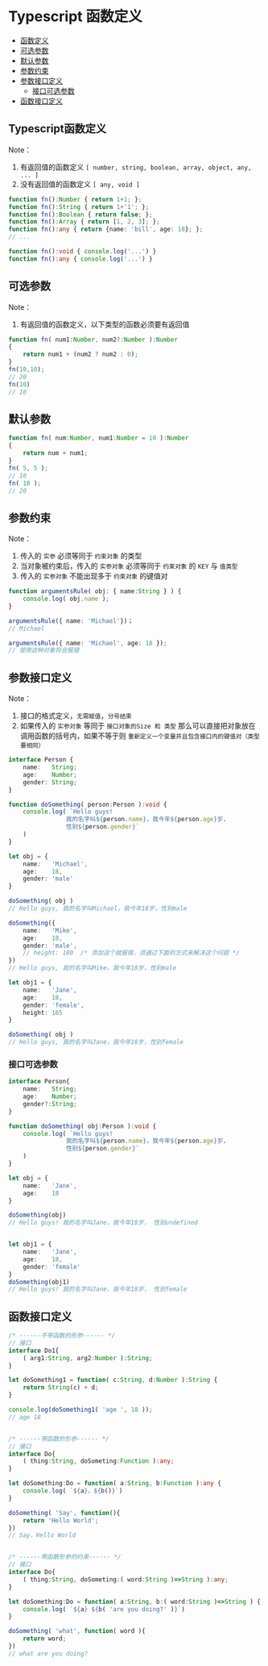 # Typescript 函数定义

* [函数定义](#Typescript函数定义)
* [可选参数](#可选参数)
* [默认参数](#默认参数)
* [参数约束](#参数约束)
* [参数接口定义](#参数接口定义)
  * [接口可选参数](#接口可选参数)
* [函数接口定义](#函数接口定义)

## Typescript函数定义

Note：

1. 有返回值的函数定义 `[ number, string, boolean, array, object, any, ... ]`
2. 没有返回值的函数定义 `[ any, void ]`

```typescript
function fn():Number { return 1+1; };
function fn():String { return 1+'1'; };
function fn():Boolean { return false; };
function fn():Array { return [1, 2, 3]; };
function fn():any { return {name: 'bill', age: 18}; };
// ...

function fn():void { console.log('...') }
function fn():any { console.log('...') }
```

## 可选参数

Note：

1. 有返回值的函数定义，以下类型的函数必须要有返回值

```typescript
function fn( num1:Number, num2?:Number ):Number
{
    return num1 + (num2 ? num2 : 0);
}
fn(10,10);
// 20
fn(10)
// 10
```

## 默认参数

```typescript
function fn( num:Number, num1:Number = 10 ):Number
{
    return num + num1;
}
fn( 5, 5 );
// 10
fn( 10 );
// 20

```

## 参数约束

Note：

1. 传入的 `实参` 必须等同于 `约束对象` 的类型
2. 当对象被约束后，传入的 `实参对象` 必须等同于 `约束对象` 的 `KEY` 与 `值类型`
3. 传入的 `实参对象` 不能出现多于 `约束对象` 的键值对

```TypeScript
function argumentsRule( obj: { name:String } ) {
    console.log( obj.name );
}

argumentsRule({ name: 'Michael'})；
// Michael

argumentsRule({ name: 'Michael', age: 18 });
// 使用这种对象将会报错
```

## 参数接口定义

Note：

1. 接口的格式定义，`无需赋值`，`分号结束`
2. 如果传入的 `实参对象` 等同于 `接口对象的Size 和 类型` 那么可以直接把对象放在调用函数的括号内，如果不等于则 `重新定义一个变量并且包含接口内的键值对（类型要相同）`

```TypeScript
interface Person {
    name:   String;
    age:    Number;
    gender: String;
}

function doSomething( person:Person ):void {
    console.log( `Hello guys!
                我的名字叫${person.name}，我今年${person.age}岁，
                性别${person.gender}`
    )
}

let obj = {
    name:   'Michael',
    age:    18,
    gender: 'male'
}

doSomething( obj )
// Hello guys, 我的名字叫Michael，我今年18岁，性别male

doSomething({
    name:   'Mike',
    age:    18,
    gender: 'male',
    // height: 180  /* 添加这个就报错，须通过下面的方式来解决这个问题 */
})
// Hello guys, 我的名字叫Mike，我今年18岁，性别male

let obj1 = {
    name:   'Jane',
    age:    18,
    gender: 'female',
    height: 165
}

doSomething( obj )
// Hello guys, 我的名字叫Jane，我今年18岁，性别female
```

### 接口可选参数

```TypeScript
interface Person{
    name:   String;
    age:    Number;
    gender?:String;
}

function doSomething( obj:Person ):void {
    console.log( `Hello guys!
                我的名字叫${person.name}，我今年${person.age}岁，
                性别${person.gender}`
    )
}

let obj = {
    name:   'Jane',
    age:    18
}

doSomething(obj)
// Hello guys! 我的名字叫Jane，我今年18岁， 性别undefined


let obj1 = {
    name:   'Jane',
    age:    18,
    gender: 'female'
}
doSomething(obj1)
// Hello guys! 我的名字叫Jane，我今年18岁， 性别female
```

## 函数接口定义

```TypeScript
/* ------不带函数的形参------ */
// 接口
interface Do1{
    ( arg1:String, arg2:Number ):String;
}

let doSomething1 = function( c:String, d:Number ):String {
    return String(c) + d;
}

console.log(doSomething1( 'age ', 18 ));
// age 18


/* ------带函数的形参------ */
// 接口
interface Do{
    ( thing:String, doSometing:Function ):any;
}

let doSomething:Do = function( a:String, b:Function ):any {
    console.log( `${a}，${b()}`)
}

doSomething( 'Say', function(){
    return 'Hello World';
})
// Say，Hello World


/* ------带函数形参的约束------ */
// 接口
interface Do{
    ( thing:String, doSometing:( word:String )=>String ):any;
}

let doSomething:Do = function( a:String, b:( word:String )=>String ) {
    console.log( `${a} ${b( 'are you doing?' )}`)
}

doSomething( 'what', function( word ){
    return word;
})
// what are you doing?

```
